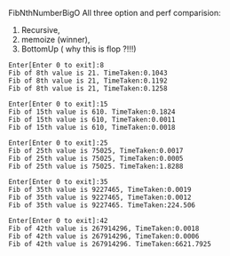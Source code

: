 FibNthNumberBigO
All three option and perf comparision:
 1. Recursive, 
 2. memoize (winner), 
 3. BottomUp ( why this is flop ?!!!) 

```
Enter[Enter 0 to exit]:8
Fib of 8th value is 21. TimeTaken:0.1043
Fib of 8th value is 21, TimeTaken:0.1192
Fib of 8th value is 21, TimeTaken:0.1258
```
```
Enter[Enter 0 to exit]:15
Fib of 15th value is 610. TimeTaken:0.1824
Fib of 15th value is 610, TimeTaken:0.0011
Fib of 15th value is 610, TimeTaken:0.0018
```

```
Enter[Enter 0 to exit]:25
Fib of 25th value is 75025, TimeTaken:0.0017
Fib of 25th value is 75025, TimeTaken:0.0005
Fib of 25th value is 75025. TimeTaken:1.8288
```

```
Enter[Enter 0 to exit]:35
Fib of 35th value is 9227465, TimeTaken:0.0019
Fib of 35th value is 9227465, TimeTaken:0.0012
Fib of 35th value is 9227465. TimeTaken:224.506
```
```
Enter[Enter 0 to exit]:42
Fib of 42th value is 267914296, TimeTaken:0.0018
Fib of 42th value is 267914296, TimeTaken:0.0006
Fib of 42th value is 267914296. TimeTaken:6621.7925
```
